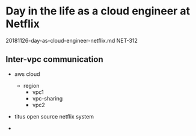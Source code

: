 # Day in the life as a cloud engineer at Netflix

20181126-day-as-cloud-engineer-netflix.md
NET-312


## Inter-vpc communication

- aws cloud 
  - region
    - vpc1
    - vpc-sharing
    - vpc2

- titus open source netflix system
-